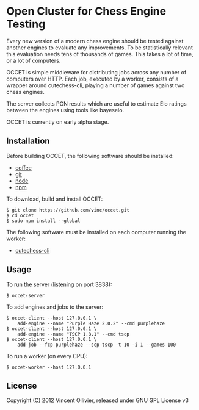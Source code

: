 Open Cluster for Chess Engine Testing
=====================================

Every new version of a modern chess engine should be tested against another
engines to evaluate any improvements. To be statistically relevant this
evaluation needs tens of thousands of games. This takes a lot of time,
or a lot of computers.

OCCET is simple middleware for distributing jobs across any number of
computers over HTTP. Each job, executed by a worker, consists of a wrapper
around cutechess-cli, playing a number of games against two chess engines.

The server collects PGN results which are useful to estimate Elo ratings
between the engines using tools like bayeselo.

OCCET is currently on early alpha stage.


Installation
------------

Before building OCCET, the following software should be installed:

* [coffee](http://coffeescript.org/)
* [git](http://git-scm.com/)
* [node](http://nodejs.org/)
* [npm](http://npmjs.org/)

To download, build and install OCCET:

    $ git clone https://github.com/vinc/occet.git
    $ cd occet
    $ sudo npm install --global

The following software must be installed on each computer running the worker:

* [cutechess-cli](http://ajonsson.kapsi.fi/cutechess.html)


Usage
-----

To run the server (listening on port 3838):

    $ occet-server

To add engines and jobs to the server:

    $ occet-client --host 127.0.0.1 \
        add-engine --name "Purple Haze 2.0.2" --cmd purplehaze
    $ occet-client --host 127.0.0.1 \
        add-engine --name "TSCP 1.8.1" --cmd tscp
    $ occet-client --host 127.0.0.1 \
        add-job --fcp purplehaze --scp tscp -t 10 -i 1 --games 100

To run a worker (on every CPU):

    $ occet-worker --host 127.0.0.1


License
-------

Copyright (C) 2012 Vincent Ollivier, released under GNU GPL License v3
